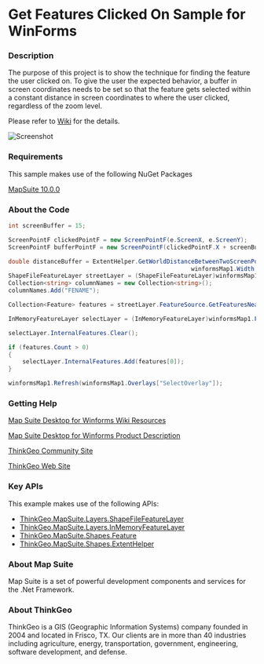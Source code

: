 # Get Features Clicked On Sample for WinForms

### Description
The purpose of this project is to show the technique for finding the feature the user clicked on. To give the user the expected behavior, a buffer in screen coordinates needs to be set so that the feature gets selected within a constant distance in screen coordinates to where the user clicked, regardless of the zoom level. 

Please refer to [Wiki](http://wiki.thinkgeo.com/wiki/map_suite_desktop_for_winforms) for the details.

![Screenshot](https://github.com/ThinkGeo/GetFeaturesClickedOnSample-ForWinForms/blob/master/ScreenShot.png)

### Requirements
This sample makes use of the following NuGet Packages

[MapSuite 10.0.0](https://www.nuget.org/packages?q=ThinkGeo)

### About the Code
```csharp
int screenBuffer = 15;

ScreenPointF clickedPointF = new ScreenPointF(e.ScreenX, e.ScreenY);
ScreenPointF bufferPointF = new ScreenPointF(clickedPointF.X + screenBuffer, clickedPointF.Y);

double distanceBuffer = ExtentHelper.GetWorldDistanceBetweenTwoScreenPoints(winformsMap1.CurrentExtent, clickedPointF, bufferPointF,
                                                    winformsMap1.Width, winformsMap1.Height, winformsMap1.MapUnit, DistanceUnit.Meter);
ShapeFileFeatureLayer streetLayer = (ShapeFileFeatureLayer)winformsMap1.FindFeatureLayer("StreetLayer");
Collection<string> columnNames = new Collection<string>();
columnNames.Add("FENAME");

Collection<Feature> features = streetLayer.FeatureSource.GetFeaturesNearestTo(new PointShape(e.WorldX, e.WorldY), winformsMap1.MapUnit, 1, columnNames, distanceBuffer, DistanceUnit.Meter);

InMemoryFeatureLayer selectLayer = (InMemoryFeatureLayer)winformsMap1.FindFeatureLayer("SelectLayer");

selectLayer.InternalFeatures.Clear();

if (features.Count > 0)
{
    selectLayer.InternalFeatures.Add(features[0]);
}

winformsMap1.Refresh(winformsMap1.Overlays["SelectOverlay"]);
```
### Getting Help

[Map Suite Desktop for Winforms Wiki Resources](http://wiki.thinkgeo.com/wiki/map_suite_desktop_for_winforms)

[Map Suite Desktop for Winforms Product Description](https://thinkgeo.com/ui-controls#desktop-platforms)

[ThinkGeo Community Site](http://community.thinkgeo.com/)

[ThinkGeo Web Site](http://www.thinkgeo.com)

### Key APIs
This example makes use of the following APIs:
- [ThinkGeo.MapSuite.Layers.ShapeFileFeatureLayer](http://wiki.thinkgeo.com/wiki/api/thinkgeo.mapsuite.layers.shapefilefeaturelayer)
- [ThinkGeo.MapSuite.Layers.InMemoryFeatureLayer](http://wiki.thinkgeo.com/wiki/api/thinkgeo.mapsuite.layers.inmemoryfeaturelayer)
- [ThinkGeo.MapSuite.Shapes.Feature](http://wiki.thinkgeo.com/wiki/api/thinkgeo.mapsuite.shapes.feature)
- [ThinkGeo.MapSuite.Shapes.ExtentHelper](http://wiki.thinkgeo.com/wiki/api/thinkgeo.mapsuite.shapes.extenthelper)

### About Map Suite
Map Suite is a set of powerful development components and services for the .Net Framework.

### About ThinkGeo
ThinkGeo is a GIS (Geographic Information Systems) company founded in 2004 and located in Frisco, TX. Our clients are in more than 40 industries including agriculture, energy, transportation, government, engineering, software development, and defense.
